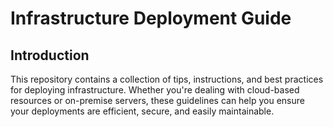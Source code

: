# Infrastructure Deployment Guide
## Introduction
This repository contains a collection of tips, instructions, and best practices for deploying infrastructure.
Whether you're dealing with cloud-based resources or on-premise servers, these guidelines can help you ensure your deployments are efficient, secure, and easily maintainable.

